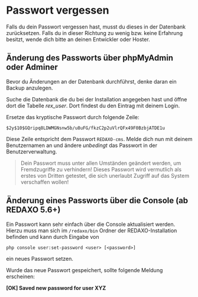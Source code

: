 # Passwort vergessen

Falls du dein Passwort vergessen hast, musst du dieses in der Datenbank zurücksetzen. Falls du in dieser Richtung zu wenig bzw. keine Erfahrung besitzt, wende dich bitte an deinen Entwickler oder Hoster.

## Änderung des Passworts über phpMyAdmin oder Adminer
Bevor du Änderungen an der Datenbank durchführst, denke daran ein Backup anzulegen. 

Suche die Datenbank die du bei der Installation angegeben hast und öffne dort die Tabelle *rex_user*. Dort findest du den Eintrag mit deinem Login. 

Ersetze das kryptische Passwort durch folgende Zeile:

```
$2y$10$GQripq8LDWMGNsnw5b/u8uFG/fkzC2p2uVlrQFx49F0BzbjATDE1u	
```

Diese Zeile entspricht dem Passwort `REDAXO-cms`. Melde dich nun mit deinem Benutzernamen an und ändere *unbedingt* das Passwort in der Benutzerverwaltung.

> Dein Passwort muss unter allen Umständen geändert werden, um Fremdzugriffe zu verhindern! Dieses Passwort wird vermutlich als erstes von Dritten getestet, die sich unerlaubt Zugriff auf das System verschaffen wollen!

## Änderung eines Passworts über die Console (ab REDAXO 5.6+)

Ein Passwort kann sehr einfach über die Console aktualisiert werden. Hierzu muss man sich im `/redaxo/bin` Ordner der REDAXO-Installation befinden und kann durch Eingabe von 

```php console user:set-password <user> [<password>]```

 ein neues Passwort setzen. 

Wurde das neue Passwort gespeichert, sollte folgende Meldung erscheinen:

**[OK] Saved new password for user XYZ**


